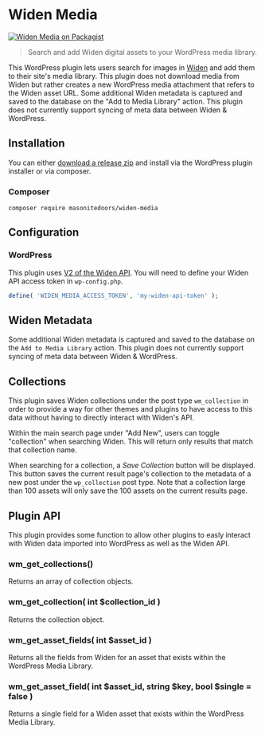# Widen Media

[![Widen Media on Packagist](https://img.shields.io/packagist/v/masonitedoors/widen-media.svg?style=flat)](https://packagist.org/packages/masonitedoors/widen-media)

> Search and add Widen digital assets to your WordPress media library.

This WordPress plugin lets users search for images in [Widen](https://www.widen.com/) and add them to their site's media library. This plugin does not download media from Widen but rather creates a new WordPress media attachment that refers to the Widen asset URL.
Some additional Widen metadata is captured and saved to the database on the "Add to Media Library" action. This plugin does not currently support syncing of meta data between Widen & WordPress.

## Installation

You can either [download a release zip](https://github.com/masonitedoors/widen-media/releases) and install via the WordPress plugin installer or via composer.

### Composer

```shell
composer require masonitedoors/widen-media
```

## Configuration

### WordPress

This plugin uses [V2 of the Widen API](https://widenv2.docs.apiary.io/). You will need to define your Widen API access token in `wp-config.php`.

```php
define( 'WIDEN_MEDIA_ACCESS_TOKEN', 'my-widen-api-token' );
```

## Widen Metadata

Some additional Widen metadata is captured and saved to the database on the `Add to Media Library` action. This plugin does not currently support syncing of meta data between Widen & WordPress.

## Collections

This plugin saves Widen collections under the post type `wm_collection` in order to provide a way for other themes and plugins to have access to this data without having to directly interact with Widen's API.

Within the main search page under "Add New", users can toggle "collection" when searching Widen. This will return only results that match that collection name.

When searching for a collection, a _Save Collection_ button will be displayed. This button saves the current result page's collection to the metadata of a new post under the `wp_collection` post type. Note that a collection large than 100 assets will only save the 100 assets on the current results page.

## Plugin API

This plugin provides some function to allow other plugins to easly interact with Widen data imported into WordPress as well as the Widen API.

### wm_get_collections()

Returns an array of collection objects.

### wm_get_collection( int $collection_id )

Returns the collection object.

### wm_get_asset_fields( int $asset_id )

Returns all the fields from Widen for an asset that exists within the WordPress Media Library.

### wm_get_asset_field( int $asset_id, string $key, bool $single = false )

Returns a single field for a Widen asset that exists within the WordPress Media Library.
